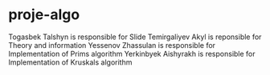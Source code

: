 # proje-algo
Togasbek Talshyn is responsible for Slide
Temirgaliyev Akyl is reponsible for Theory and information
Yessenov Zhassulan is responsible for Implementation of Prims algorithm
Yerkinbyek Aishyrakh is responsible for Implementation of Kruskals algorithm
